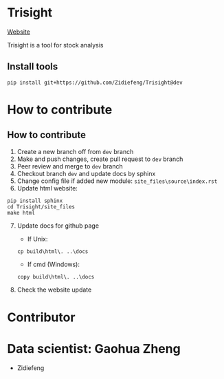 # Trisight

[Website](https://zidiefeng.github.io/Trisight/)

Trisight is a tool for stock analysis


## Install tools

```
pip install git+https://github.com/Zidiefeng/Trisight@dev
```

# How to contribute

## How to contribute

1. Create a new branch off from `dev` branch
2. Make and push changes, create pull request to `dev` branch
3. Peer review and merge to `dev` branch
4. Checkout branch `dev` and update docs by sphinx
5. Change config file if added new module: `site_files\source\index.rst`
6. Update html website:

```
pip install sphinx
cd Trisight/site_files
make html
```

7. Update docs for github page

    - If Unix:
    ```
    cp build\html\. ..\docs
    ```

    - If cmd (Windows):
    ```
    copy build\html\. ..\docs
    ```

5. Check the website update

# Contributor

# Data scientist: Gaohua Zheng
- Zidiefeng

